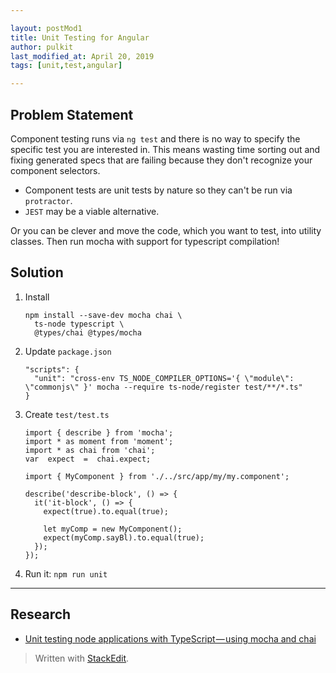 ```yaml
---

layout: postMod1
title: Unit Testing for Angular
author: pulkit
last_modified_at: April 20, 2019
tags: [unit,test,angular]

---
```


## Problem Statement

Component testing runs via `ng test` and there is no way to specify the specific test you are interested in. This means wasting time sorting out and fixing generated specs that are failing because they don't recognize your component selectors.

* Component tests are unit tests by nature so they can't be run via `protractor`.
* `JEST` may be a viable alternative.

Or you can be clever and move the code, which you want to test, into utility classes. Then run mocha with support for typescript compilation!

## Solution

1. Install
	```
	npm install --save-dev mocha chai \
	  ts-node typescript \
	  @types/chai @types/mocha
	```
2. Update `package.json`
	```
	"scripts": {
	  "unit": "cross-env TS_NODE_COMPILER_OPTIONS='{ \"module\": \"commonjs\" }' mocha --require ts-node/register test/**/*.ts"
	}
	```
3. Create `test/test.ts`
	```
	import { describe } from 'mocha';
	import * as moment from 'moment';
	import * as chai from 'chai';
	var  expect  =  chai.expect;

	import { MyComponent } from './../src/app/my/my.component';

	describe('describe-block', () => {
	  it('it-block', () => {
	    expect(true).to.equal(true);

	    let myComp = new MyComponent();
	    expect(myComp.sayBl).to.equal(true);
	  });
	});
	```
1. Run it: `npm run unit`

---

## Research
* [Unit testing node applications with TypeScript — using mocha and chai](https://journal.artfuldev.com/unit-testing-node-applications-with-typescript-using-mocha-and-chai-384ef05f32b2)

> Written with [StackEdit](https://stackedit.io/).
<!--stackedit_data:
eyJoaXN0b3J5IjpbMTM5NzE2NzYzNCwtMjcxODg4NTVdfQ==
-->